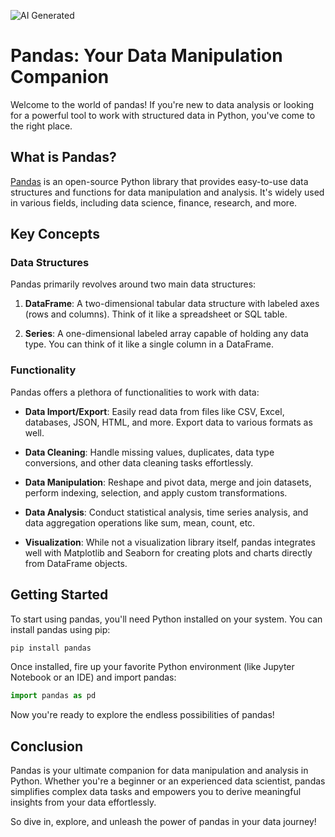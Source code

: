 ![AI Generated](https://github.com/dhanush-github/Pandas---The-Pioneer-of-Data-Wrangling-Manipulation-Transformation/assets/82599768/dc6069e0-0ac3-4d0a-bf38-8058a42e7b58)





# Pandas: Your Data Manipulation Companion

Welcome to the world of pandas! If you're new to data analysis or looking for a powerful tool to work with structured data in Python, you've come to the right place.

## What is Pandas?

[Pandas](https://pandas.pydata.org/) is an open-source Python library that provides easy-to-use data structures and functions for data manipulation and analysis. It's widely used in various fields, including data science, finance, research, and more.

## Key Concepts

### Data Structures

Pandas primarily revolves around two main data structures:

1. **DataFrame**: A two-dimensional tabular data structure with labeled axes (rows and columns). Think of it like a spreadsheet or SQL table.
   
2. **Series**: A one-dimensional labeled array capable of holding any data type. You can think of it like a single column in a DataFrame.

### Functionality

Pandas offers a plethora of functionalities to work with data:

- **Data Import/Export**: Easily read data from files like CSV, Excel, databases, JSON, HTML, and more. Export data to various formats as well.

- **Data Cleaning**: Handle missing values, duplicates, data type conversions, and other data cleaning tasks effortlessly.

- **Data Manipulation**: Reshape and pivot data, merge and join datasets, perform indexing, selection, and apply custom transformations.

- **Data Analysis**: Conduct statistical analysis, time series analysis, and data aggregation operations like sum, mean, count, etc.

- **Visualization**: While not a visualization library itself, pandas integrates well with Matplotlib and Seaborn for creating plots and charts directly from DataFrame objects.

## Getting Started

To start using pandas, you'll need Python installed on your system. You can install pandas using pip:

```bash
pip install pandas
```

Once installed, fire up your favorite Python environment (like Jupyter Notebook or an IDE) and import pandas:

```python
import pandas as pd
```

Now you're ready to explore the endless possibilities of pandas!

## Conclusion

Pandas is your ultimate companion for data manipulation and analysis in Python. Whether you're a beginner or an experienced data scientist, pandas simplifies complex data tasks and empowers you to derive meaningful insights from your data effortlessly.

So dive in, explore, and unleash the power of pandas in your data journey!

